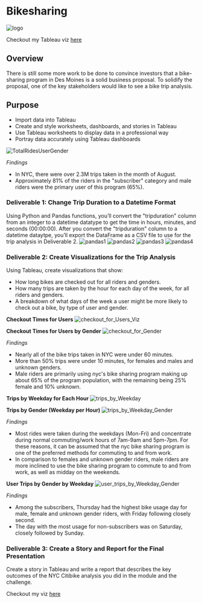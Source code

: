 # Bikesharing
![logo](https://user-images.githubusercontent.com/68654746/188967168-5236c4ed-1ad4-4adb-aee4-f065d086a5f0.jpg)

Checkout my Tableau viz [here](https://public.tableau.com/app/profile/elise1409 "here")
## Overview

There is still some more work to be done to convince investors that a bike-sharing program in Des Moines is a solid business proposal. To solidify the proposal, one of the key stakeholders would like to see a bike trip analysis.

## Purpose
- Import data into Tableau
- Create and style worksheets, dashboards, and stories in Tableau
- Use Tableau worksheets to display data in a professional way
- Portray data accurately using Tableau dashboards

![TotalRidesUserGender](https://user-images.githubusercontent.com/68654746/188963166-365ff274-a52c-4a2f-84ec-cc65570d0fff.png)

*Findings*
- In NYC, there were over 2.3M trips taken in the month of August. 
- Approximately 81% of the riders in the "subscriber" category and male riders were the primary user of this program (65%).

### Deliverable 1: Change Trip Duration to a Datetime Format
Using Python and Pandas functions, you’ll convert the "tripduration" column from an integer to a datetime datatype to get the time in hours, minutes, and seconds (00:00:00). After you convert the "tripduration" column to a datetime dataytpe, you’ll export the DataFrame as a CSV file to use for the trip analysis in Deliverable 2.
![pandas1](https://user-images.githubusercontent.com/68654746/188958492-7ca4cfd2-a991-445c-9f55-d23ab8f96c60.jpg)
![pandas2](https://user-images.githubusercontent.com/68654746/188958502-fdc57a4c-370b-4cb9-8338-590e222f4db4.jpg)
![pandas3](https://user-images.githubusercontent.com/68654746/188958524-e7725a08-8387-473a-b290-fb6e3bda82f6.jpg)
![pandas4](https://user-images.githubusercontent.com/68654746/188958544-df851833-da47-4130-b617-a2824ce1a7ce.jpg)

### Deliverable 2: Create Visualizations for the Trip Analysis
Using Tableau, create visualizations that show:
- How long bikes are checked out for all riders and genders.
- How many trips are taken by the hour for each day of the week, for all riders and genders.
- A breakdown of what days of the week a user might be more likely to check out a bike, by type of user and gender.

**Checkout Times for Users** 
![checkout_for_Users_Viz](https://user-images.githubusercontent.com/68654746/188957839-882816cb-0532-447e-985a-6b7572ed5cde.jpg)

**Checkout Times for Users by Gender**
![checkout_for_Gender](https://user-images.githubusercontent.com/68654746/188957843-b5785d30-25f9-4439-96b4-7e3eceb9fc75.jpg)

*Findings*
- Nearly all of the bike trips taken in NYC were under 60 minutes.
- More than 50% trips were under 10 minutes, for females and males and unknown genders.
- Male riders are primarily using nyc's bike sharing program making up about 65% of the program population, with the remaining being 25% female and 10% unknown.

**Trips by Weekday for Each Hour** 
![trips_by_Weekday](https://user-images.githubusercontent.com/68654746/188957819-5f55b827-05c9-4105-bd80-c9777e61ef1f.jpg)

**Trips by Gender (Weekday per Hour)**
![trips_by_Weekday_Gender](https://user-images.githubusercontent.com/68654746/188957808-8fea6b49-4653-4535-91e0-b9f5fed69fbf.jpg)

*Findings*
- Most rides were taken during the weekdays (Mon-Fri) and concentrate during normal commuting/work hours of 7am-9am and 5pm-7pm. For these reasons, it can be assumed that the nyc bike sharing program is one of the preferred methods for commuting to and from work.
- In comparison to females and unknown gender riders, male riders are more inclined to use the bike sharing program to commute to and from work, as well as midday on the weekends.

**User Trips by Gender by Weekday**
![user_trips_by_Weekday_Gender](https://user-images.githubusercontent.com/68654746/188957720-1b9b571d-f0a5-46b3-8eba-a7a15001af67.jpg)

*Findings*
- Among the subscribers, Thursday had the highest bike usage day for male, female and unknown gender riders, with Friday following closely second. 
- The day with the most usage for non-subscribers was on Saturday, closely followed by Sunday.

### Deliverable 3: Create a Story and Report for the Final Presentation
Create a story in Tableau and write a report that describes the key outcomes of the NYC Citibike analysis you did in the module and the challenge.

Checkout my viz [here](https://public.tableau.com/app/profile/elise1409 "here")
